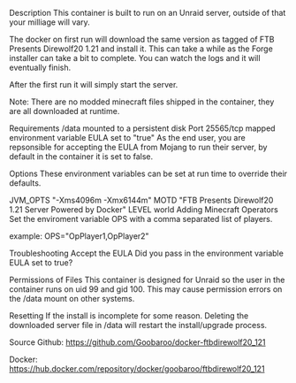 Description
This container is built to run on an Unraid server, outside of that your milliage will vary.

The docker on first run will download the same version as tagged of FTB Presents Direwolf20 1.21 and install it. This can take a while as the Forge installer can take a bit to complete. You can watch the logs and it will eventually finish.

After the first run it will simply start the server.

Note: There are no modded minecraft files shipped in the container, they are all downloaded at runtime.

Requirements
/data mounted to a persistent disk
Port 25565/tcp mapped
environment variable EULA set to "true"
As the end user, you are repsonsible for accepting the EULA from Mojang to run their server, by default in the container it is set to false.

Options
These environment variables can be set at run time to override their defaults.

JVM_OPTS "-Xms4096m -Xmx6144m"
MOTD "FTB Presents Direwolf20 1.21 Server Powered by Docker"
LEVEL world
Adding Minecraft Operators
Set the enviroment variable OPS with a comma separated list of players.

example: OPS="OpPlayer1,OpPlayer2"

Troubleshooting
Accept the EULA
Did you pass in the environment variable EULA set to true?

Permissions of Files
This container is designed for Unraid so the user in the container runs on uid 99 and gid 100. This may cause permission errors on the /data mount on other systems.

Resetting
If the install is incomplete for some reason. Deleting the downloaded server file in /data will restart the install/upgrade process.

Source
Github: https://github.com/Goobaroo/docker-ftbdirewolf20_121

Docker: https://hub.docker.com/repository/docker/goobaroo/ftbdirewolf20_121
